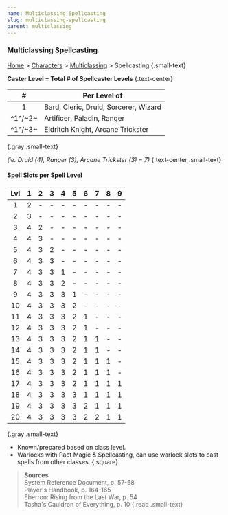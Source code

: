 ```yaml
---
name: Multiclassing Spellcasting
slug: multiclassing-spellcasting
parent: multiclassing
---
```


### Multiclassing Spellcasting
[Home](dm-operations-center) > [Characters](characters) > [Multiclassing](multiclassing) > Spellcasting {.small-text}

**Caster Level = Total # of Spellcaster Levels** {.text-center}

|    #    | Per Level of                          |
| :-----: | ------------------------------------- |
|    1    | Bard, Cleric, Druid, Sorcerer, Wizard |
| ^1^/~2~ | Artificer, Paladin, Ranger            |
| ^1^/~3~ | Eldritch Knight, Arcane Trickster     |
{.gray .small-text}

*(ie. Druid (4), Ranger (3), Arcane Trickster (3) = 7)* {.text-center .small-text}


#### Spell Slots per Spell Level

| Lvl |  1  |  2  |  3  |  4  |  5  |  6  |  7  |  8  |  9  |
| :-: | :-: | :-: | :-: | :-: | :-: | :-: | :-: | :-: | :-: |
|  1  |  2  |  -  |  -  |  -  |  -  |  -  |  -  |  -  |  -  |
|  2  |  3  |  -  |  -  |  -  |  -  |  -  |  -  |  -  |  -  |
|  3  |  4  |  2  |  -  |  -  |  -  |  -  |  -  |  -  |  -  |
|  4  |  4  |  3  |  -  |  -  |  -  |  -  |  -  |  -  |  -  |
|  5  |  4  |  3  |  2  |  -  |  -  |  -  |  -  |  -  |  -  |
|  6  |  4  |  3  |  3  |  -  |  -  |  -  |  -  |  -  |  -  |
|  7  |  4  |  3  |  3  |  1  |  -  |  -  |  -  |  -  |  -  |
|  8  |  4  |  3  |  3  |  2  |  -  |  -  |  -  |  -  |  -  |
|  9  |  4  |  3  |  3  |  3  |  1  |  -  |  -  |  -  |  -  |
| 10  |  4  |  3  |  3  |  3  |  2  |  -  |  -  |  -  |  -  |
| 11  |  4  |  3  |  3  |  3  |  2  |  1  |  -  |  -  |  -  |
| 12  |  4  |  3  |  3  |  3  |  2  |  1  |  -  |  -  |  -  |
| 13  |  4  |  3  |  3  |  3  |  2  |  1  |  1  |  -  |  -  |
| 14  |  4  |  3  |  3  |  3  |  2  |  1  |  1  |  -  |  -  |
| 15  |  4  |  3  |  3  |  3  |  2  |  1  |  1  |  1  |  -  |
| 16  |  4  |  3  |  3  |  3  |  2  |  1  |  1  |  1  |  -  |
| 17  |  4  |  3  |  3  |  3  |  2  |  1  |  1  |  1  |  1  |
| 18  |  4  |  3  |  3  |  3  |  3  |  1  |  1  |  1  |  1  |
| 19  |  4  |  3  |  3  |  3  |  3  |  2  |  1  |  1  |  1  |
| 20  |  4  |  3  |  3  |  3  |  3  |  2  |  2  |  1  |  1  |
{.gray .small-text}

- Known/prepared based on class level.
- Warlocks with Pact Magic & Spellcasting, can use warlock slots to cast spells from other classes. 
{.square}

> **Sources** <br/>
> System Reference Document, p. 57-58<br/>
> Player's Handbook, p. 164-165<br/>
> Eberron: Rising from the Last War, p. 54<br/>
> Tasha's Cauldron of Everything, p. 10
{.read .small-text}